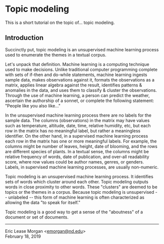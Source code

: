 

# Topic modeling

This is a short tutorial on the topic of... topic modeling.


## Introduction

Succinctly put, topic modeling is an unsupervised machine learning process used to enumerate the themes in a textual corpus.

Let's unpack that definition. Machine learning is a computing technique used to make decisions. Unlike traditional computer programming complete with sets of if-then and do-while statements, machine learning ingests sample data, makes observations against it, formats the observations as a matrix, applies linear algebra against the result, identifies patterns &amp; anomalies in the data, and uses them to classify &amp; cluster the observations. Through the use of machine learning, a person can predict the weather, ascertain the authorship of a sonnet, or complete the following statement: "People like you also like..."

In the unsupervised machine learning process there are no labels for the sample data. The columns (observations) in the matrix may have values such as temperature, altitude, date, time, relative humidity, etc, but each row in the matrix has no meaningful label, but rather a meaningless identifier. On the other hand, in a supervised machine learning process each row in the matrix has one or more meaningful labels. For example, the columns might be number of leaves, height, date of blooming, and the rows are different species of plants. In a textual sense, the columns might be relative frequency of words, date of publication, and over-all readability score, where row values could be author names, genres, or genders. Labels, in supervised machine learning processes, are usually non-numeric. 

Topic modeling is an unsupervised machine learning process. It identifies sets of words which cluster around each other. Topic modeling outputs words in close proximity to other words. These "clusters" are deemed to be topics or the themes in a corpus. Because topic modeling is unsupervised -- unlabeled -- this form of machine learning is often characterized as allowing the data "to speak for itself."

Topic modeling is a good way to get a sense of the "aboutness" of a document or set of documents.





--- 
Eric Lease Morgan &lt;emorgan@nd.edu&gt;  
February 18, 2019

